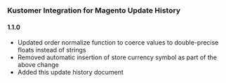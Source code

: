 ### Kustomer Integration for Magento Update History

#### 1.1.0
- Updated order normalize function to coerce values to double-precise floats instead of strings
- Removed automatic insertion of store currency symbol as part of the above change
- Added this update history document